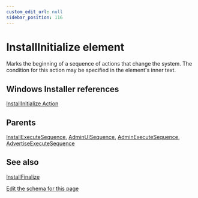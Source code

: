 ```yaml
---
custom_edit_url: null
sidebar_position: 116
---
```

# InstallInitialize element
Marks the beginning of a sequence of actions that change the system. The condition for this action may be specified in the element's inner text.

## Windows Installer references
[InstallInitialize Action](https://docs.microsoft.com/en-us/windows/win32/msi/installinitialize-action)

## Parents
[InstallExecuteSequence](installexecutesequence.md), [AdminUISequence](adminuisequence.md), [AdminExecuteSequence](adminexecutesequence.md), [AdvertiseExecuteSequence](advertiseexecutesequence.md)

## See also
[InstallFinalize](installfinalize.md)

[Edit the schema for this page](https://github.com/wixtoolset/web/blob/master/src/xsd4/wix.xsd)